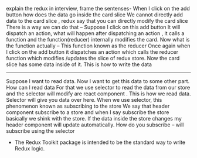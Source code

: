 explain the redux in interview, frame the sentenses- 
When I click on the add button how does the data go inside the card slice
We cannot directly add data to the card slice , redux say that you can directly modify the card slice
There is a way we can do that –
Suppose I click on this add button It will dispatch an action, what will happen after dispatching an action , it calls a
function and the function(reducer) internally modifies the card.
Now what is the function actually – This function known as the reducer
Once again when I click on the add button it dispatches an action which calls the reducer function which
modifies /updates the slice of redux store. Now the card slice has some data inside of it. This is how to write the
data


 ----------------------------------------------------------------------------------------------------------

Suppose I want to read data. Now I want to get this data to some other part. How can I read data
For that we use selector to read the data from our store and the selector will modify are react component . This is
how we read data. Selector will give you data over here.
When we use selector, this phenomenon known as subscribing to the store
We say that header component subscribe to a store and when I say subscribe the store basically we shink with the
store. If the data inside the store changes my header component will update automatically.
How do you subscribe – will subscribe using the selector


* The Redux Toolkit package is intended to be the standard way to write Redux logic.